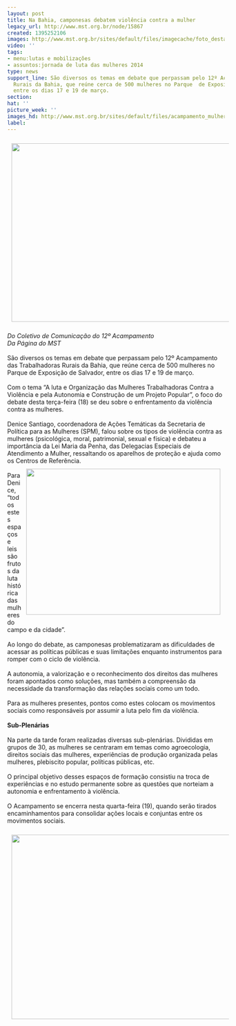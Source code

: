 ```yaml
---
layout: post
title: Na Bahia, camponesas debatem violência contra a mulher
legacy_url: http://www.mst.org.br/node/15867
created: 1395252106
images: http://www.mst.org.br/sites/default/files/imagecache/foto_destaque/acampamento_mulheres_BA.jpg
video: ''
tags:
- menu:lutas e mobilizações
- assuntos:jornada de luta das mulheres 2014
type: news
support_line: São diversos os temas em debate que perpassam pelo 12º Acampamento das  Trabalhadoras
  Rurais da Bahia, que reúne cerca de 500 mulheres no Parque  de Exposição de Salvador,
  entre os dias 17 e 19 de março.
section: 
hat: ''
picture_week: ''
images_hd: http://www.mst.org.br/sites/default/files/acampamento_mulheres_BA.jpg
label: 
---
```

<p><img style="margin: 10px;" src="http://www.mst.org.br/sites/default/files/acampamento_mulheres_BA.jpg" alt="" height="413" width="640"></p><p><em>Do Coletivo de Comunicação do 12º Acampamento<br>Da Página do MST<br></em><br>São diversos os temas em debate que perpassam pelo 12º Acampamento das Trabalhadoras Rurais da Bahia, que reúne cerca de 500 mulheres no Parque de Exposição de Salvador, entre os dias 17 e 19 de março. <br><br>Com o tema “A luta e Organização das Mulheres Trabalhadoras Contra a  Violência e pela Autonomia e Construção de um Projeto Popular”, o foco do debate desta terça-feira (18) se deu sobre o enfrentamento da violência contra as mulheres. <br><br>Denice Santiago, coordenadora de Ações Temáticas da Secretaria de Política para as Mulheres (SPM), falou sobre os tipos de violência contra as mulheres (psicológica, moral, patrimonial, sexual e física) e debateu a importância da Lei Maria da Penha, das Delegacias Especiais de Atendimento a Mulher, ressaltando os aparelhos de proteção e ajuda como os Centros de Referência.<br><img style="margin: 10px; float: right;" src="http://www.mst.org.br/sites/default/files/mistica_acampamento_mulheres_BA.jpg" alt="" height="338" width="450"><br>Para Denice, “todos estes espaços e leis são frutos da luta histórica das mulheres do campo e da cidade”.<br><br>Ao longo do debate, as camponesas problematizaram as dificuldades de acessar as políticas públicas e suas limitações enquanto instrumentos para romper com o ciclo de violência. <br><br>A autonomia, a valorização e o reconhecimento dos direitos das mulheres foram apontados como soluções, mas também a compreensão da necessidade da transformação das relações sociais como um todo. <br><br>Para as mulheres presentes, pontos como estes colocam os movimentos sociais como responsáveis por assumir a luta pelo fim da violência.<br><br><strong>Sub-Plenárias<br></strong><br>Na parte da tarde foram realizadas diversas sub-plenárias. Divididas em grupos de 30, as mulheres se centraram em temas como agroecologia, direitos sociais das mulheres, experiências de produção organizada pelas mulheres, plebiscito popular, políticas públicas, etc.<br><br>O principal objetivo desses espaços de formação consistiu na troca de experiências e no estudo permanente sobre as questões que norteiam a autonomia e enfrentamento à violência. <br><br>O Acampamento se encerra nesta quarta-feira (19), quando serão tirados encaminhamentos para consolidar ações locais e conjuntas entre os movimentos sociais.</p><p><img style="margin: 10px;" src="http://www.mst.org.br/sites/default/files/acampamento_mulheres_BA_III.jpg" alt="" height="427" width="640"></p>
